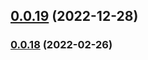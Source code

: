 ## [0.0.19](https://github.com/gregoranders/nodejs-upload-asset/compare/v0.0.18...v0.0.19) (2022-12-28)

### [0.0.18](https://github.com/gregoranders/nodejs-upload-asset/compare/v0.0.17...v0.0.18) (2022-02-26)
